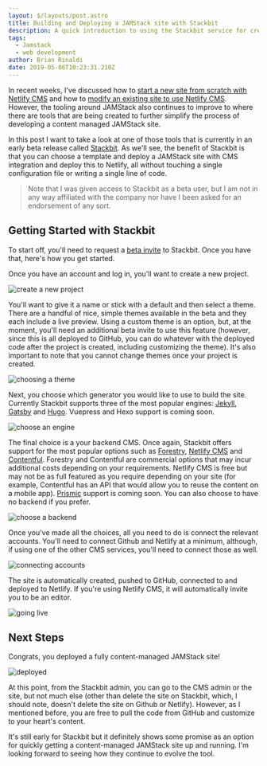 ```yaml
---
layout: $/layouts/post.astro
title: Building and Deploying a JAMStack site with Stackbit
description: A quick introduction to using the Stackbit service for creating a content-managed JAMStack site
tags:
  - Jamstack
  - web development
author: Brian Rinaldi
date: 2019-05-06T10:23:31.210Z
---
```


In recent weeks, I've discussed how to [start a new site from scratch with Netlify CMS](https://dev.to/remotesynth/a-fresh-look-at-netlify-cms-part-1-136k) and how to [modify an existing site to use Netlify CMS](https://dev.to/remotesynth/a-fresh-look-at-netlify-cms-part-2-5694). However, the tooling around JAMStack also continues to improve to where there are tools that are being created to further simplify the process of developing a content managed JAMStack site.

In this post I want to take a look at one of those tools that is currently in an early beta release called [Stackbit](https://www.stackbit.com/). As we'll see, the benefit of Stackbit is that you can choose a template and deploy a JAMStack site with CMS integration and deploy this to Netlify, all without touching a single configuration file or writing a single line of code.

> Note that I was given access to Stackbit as a beta user, but I am not in any way affiliated with the company nor have I been asked for an endorsement of any sort.


## Getting Started with Stackbit

To start off, you'll need to request a [beta invite](https://www.stackbit.com/beta/) to Stackbit. Once you have that, here's how you get started.

Once you have an account and log in, you'll want to create a new project.

![create a new project](/images/posts/stackbit/new-project.png)

You'll want to give it a name or stick with a default and then select a theme. There are a handful of nice, simple themes available in the beta and they each include a live preview. Using a custom theme is an option, but, at the moment, you'll need an additional beta invite to use this feature (however, since this is all deployed to GitHub, you can do whatever with the deployed code after the project is created, including customizing the theme). It's also important to note that you cannot change themes once your project is created.

![choosing a theme](/images/posts/stackbit/choose-theme.png)

Next, you choose which generator you would like to use to build the site. Currently Stackbit supports three of the most popular engines: [Jekyll](https://jekyllrb.com/), [Gatsby](https://www.gatsbyjs.org/) and [Hugo](https://gohugo.io/). Vuepress and Hexo support is coming soon.

![choose an engine](/images/posts/stackbit/choose-generator.png)

The final choice is a your backend CMS. Once again, Stackbit offers support for the most popular options such as [Forestry](https://forestry.io/), [Netlify CMS](https://www.netlifycms.org/) and [Contentful](https://www.contentful.com/). Forestry and Contentful are commercial options that may incur additional costs depending on your requirements. Netlify CMS is free but may not be as full featured as you require depending on your site (for example, Contentful has an API that would allow you to reuse the content on a mobile app). [Prismic](https://prismic.io/) support is coming soon. You can also choose to have no backend if you prefer.

![choose a backend](/images/posts/stackbit/choose-backend.png)

Once you've made all the choices, all you need to do is connect the relevant accounts. You'll need to connect Github and Netlify at a minimum, although, if using one of the other CMS services, you'll need to connect those as well.

![connecting accounts](/images/posts/stackbit/connect-accounts.png)

The site is automatically created, pushed to GitHub, connected to and deployed to Netlify. If you're using Netlify CMS, it will automatically invite you to be an editor.

![going live](/images/posts/stackbit/deploying.png)

## Next Steps

Congrats, you deployed a fully content-managed JAMStack site!

![deployed](/images/posts/stackbit/deployed.png)

At this point, from the Stackbit admin, you can go to the CMS admin or the site, but not much else (other than delete the site on Stackbit, which, I should note, doesn't delete the site on Github or Netlify). However, as I mentioned before, you are free to pull the code from GitHub and customize to your heart's content.

It's still early for Stackbit but it definitely shows some promise as an option for quickly getting a content-managed JAMStack site up and running. I'm looking forward to seeing how they continue to evolve the tool.